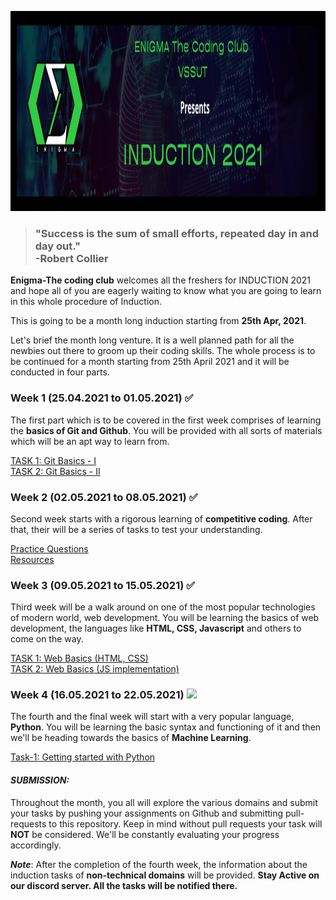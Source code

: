 <img src="induction banner.png" height="320px"> <br>

>### "Success is the sum of small efforts, repeated day in and day out."<br> **-Robert Collier**

**Enigma-The coding club** welcomes all the freshers for INDUCTION 2021 and hope all of you are eagerly waiting to know what you are going to learn in this whole procedure of Induction.

This is going to be a month long induction starting from **25th Apr, 2021**.

Let's brief the month long venture. It is a well planned path for all the newbies out there to groom up their coding skills. The whole process is to be continued for a month starting from 25th April 2021 and it will be conducted in four parts.

### Week 1 (25.04.2021 to 01.05.2021) :white_check_mark:
The first part which is to be covered in the first week comprises of learning the **basics of Git and Github**. You will be provided with all sorts of materials which will be an apt way to learn from.<br>

[TASK 1: Git Basics - I](./Open%20Source/Git1/) <br>
[TASK 2: Git Basics - II](./Open%20Source/Git2/)

### Week 2 (02.05.2021 to 08.05.2021) :white_check_mark:
Second week starts with a rigorous learning of **competitive coding**. After that, their will be a series of tasks to test your understanding.<br>

[Practice Questions](./Competitive%20Coding/Task/Practice%20Questions/README.md) <br>
[Resources](./Competitive%20Coding/Task/Resources)


### Week 3 (09.05.2021 to 15.05.2021)  :white_check_mark:
Third week will be a walk around on one of the most popular technologies of modern world, web development. You will be learning the basics of web development, the languages like **HTML, CSS, Javascript** and others to come on the way.<br>

[TASK 1: Web Basics (HTML, CSS)](./Web%20Development/Task-1/) <br>
[TASK 2: Web Basics (JS implementation)](./Web%20Development/Task-2/)

### Week 4 (16.05.2021 to 22.05.2021) <a href="./Python%20and%20Ml"><img src="https://img.shields.io/badge/on%20-Going-green"></a>
The fourth and the final week will start with a very popular language, **Python**. You will be learning the basic syntax and functioning of it and then we'll be heading towards the basics of **Machine Learning**.<br>

[Task-1: Getting started with Python](./Python%20and%20Ml/Task-1)

#### _SUBMISSION:_ <br>
Throughout the month, you all will explore the various domains and submit your tasks by pushing your assignments on Github and submitting pull-requests to this repository. Keep in mind without pull requests your task will **NOT** be considered. We'll be constantly evaluating your progress accordingly.

**_Note_**: After the completion of the fourth week, the information about the induction tasks of **non-technical domains** will be provided. **Stay Active on our discord server. All the tasks will be notified there.**

<!--_Haven't joined our Discord channel yet?_ [Join Now](https://discord.gg/5ZUVq3cbwM)-->
